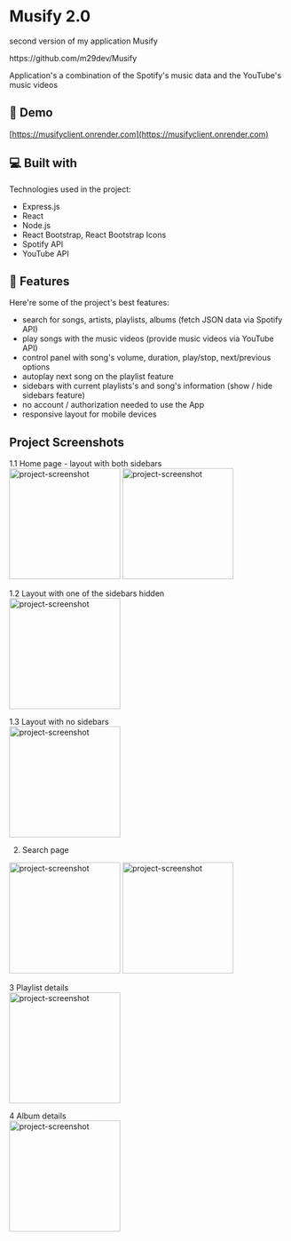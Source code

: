 <h1 id="title">Musify 2.0</h1>
<p id="description">second version of my application Musify</p>
https://github.com/m29dev/Musify
<p id="description">Application's a combination of the Spotify's music data and the YouTube's music videos</p>

<h2>🚀 Demo</h2
                      
[https://musifyclient.onrender.com](https://musifyclient.onrender.com)


<h2>💻 Built with</h2>

Technologies used in the project:

*   Express.js
*   React
*   Node.js
*   React Bootstrap, React Bootstrap Icons
*   Spotify API
*   YouTube API
  
<h2>🧐 Features</h2>

Here're some of the project's best features:

*   search for songs, artists, playlists, albums (fetch JSON data via Spotify API)
*   play songs with the music videos (provide music videos via YouTube API)
*   control panel with song's volume, duration, play/stop, next/previous options
*   autoplay next song on the playlist feature
*   sidebars with current playlists's and song's information (show / hide sidebars feature)
*   no account / authorization needed to use the App
*   responsive layout for mobile devices

<h2>Project Screenshots</h2>

1.1 Home page - layout with both sidebars </br>
<img src="https://github.com/m29dev/Musify/assets/123384597/1f00153b-e9a4-4e5e-911f-690a7cfbbb5a" alt="project-screenshot" height="200">
<img src="https://github.com/m29dev/Musify/assets/123384597/94e09434-875c-47fa-b9b9-36cc47bb4c86" alt="project-screenshot" height="200">

1.2 Layout with one of the sidebars hidden </br>
<img src="https://github.com/m29dev/Musify/assets/123384597/985181d4-da6a-4b0d-8d02-76dfe1fd4fb9" alt="project-screenshot" height="200">

1.3 Layout with no sidebars </br>
<img src="https://github.com/m29dev/Musify/assets/123384597/98771ee3-8298-4292-97da-97fbdde0a38e" alt="project-screenshot" height="200">

2. Search page </br>
<img src="https://github.com/m29dev/Musify/assets/123384597/a3296af4-7adf-45f6-ae71-f382309b271e" alt="project-screenshot" height="200">
<img src="https://github.com/m29dev/Musify/assets/123384597/2bf50c65-d816-4c38-ad0e-34fed0d3fbb3" alt="project-screenshot" height="200">

3 Playlist details </br>
<img src="https://github.com/m29dev/Musify/assets/123384597/64fb804b-1a78-4efd-934a-f4332958611c" alt="project-screenshot" height="200">

4 Album details </br>
<img src="https://github.com/m29dev/Musify/assets/123384597/8fcc52aa-9679-4aee-945d-17a8f35e2bbd" alt="project-screenshot" height="200">

